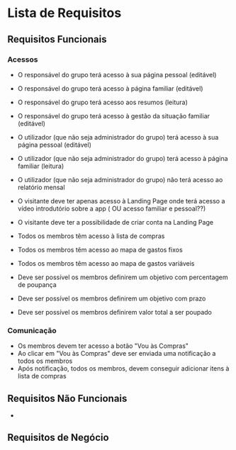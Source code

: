 # Lista de Requisitos

## Requisitos Funcionais

### Acessos
- O responsável do grupo terá acesso à sua página pessoal (editável)
- O responsável do grupo terá acesso à página familiar (editável)
- O responsável do grupo terá acesso aos resumos (leitura)
- O responsável do grupo terá acesso à gestão da situação familiar (editável)

- O utilizador (que não seja administrador do grupo) terá acesso à sua página pessoal  (editável)
- O utilizador (que não seja administrador do grupo) terá acesso à página familiar (leitura)
- O utilizador (que não seja administrador do grupo) não terá acesso ao relatório mensal

- O visitante deve ter apenas acesso à Landing Page onde terá acesso a vídeo introdutório sobre a app ( OU acesso familiar e pessoal??)
- O visitante deve ter a possibilidade de criar conta na Landing Page

- Todos os membros têm acesso à lista de compras
- Todos os membros têm acesso ao mapa de gastos fixos
- Todos os membros têm acesso ao mapa de gastos variáveis


- Deve ser possível os membros definirem um objetivo com percentagem de poupança
- Deve ser possível os membros definirem um objetivo com prazo
- Deve ser possível os membros definirem valor total a ser poupado

### Comunicação
- Os membros devem ter acesso a botão "Vou às Compras"
- Ao clicar em "Vou às Compras" deve ser enviada uma notificação a todos os membros
- Após notificação, todos os membros, devem conseguir adicionar itens à lista de compras


## Requisitos Não Funcionais
-

## Requisitos de Negócio


